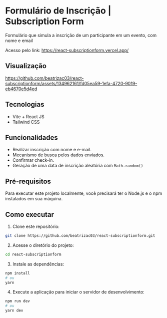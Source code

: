 # Formulário de Inscrição | Subscription Form

Formulário que simula a inscrição de um participante em um evento, com nome e email

Acesso pelo link: https://react-subscriptionform.vercel.app/

## Visualização



https://github.com/beatrizac03/react-subscriptionform/assets/134962161/fd05ea59-1efa-4720-9019-eb4670e5d4ed



## Tecnologias
- Vite + React JS
- Tailwind CSS

## Funcionalidades
- Realizar inscrição com nome e e-mail.
- Mecanismo de busca pelos dados enviados.
- Confirmar check-in.
- Geração de uma data de inscrição aleatória com `Math.random()`

## Pré-requisitos

Para executar este projeto localmente, você precisará ter o Node.js e o npm instalados em sua máquina.

## Como executar

1. Clone este repositório:
```bash
git clone https://github.com/beatrizac03/react-subscriptionform.git
```

2. Acesse o diretório do projeto:
```bash
cd react-subscriptionform
```

3. Instale as dependências:
```bash
npm install
# ou
yarn
```

4. Execute a aplicação para iniciar o servidor de desenvolvimento:
```bash
npm run dev
# ou
yarn dev
```

